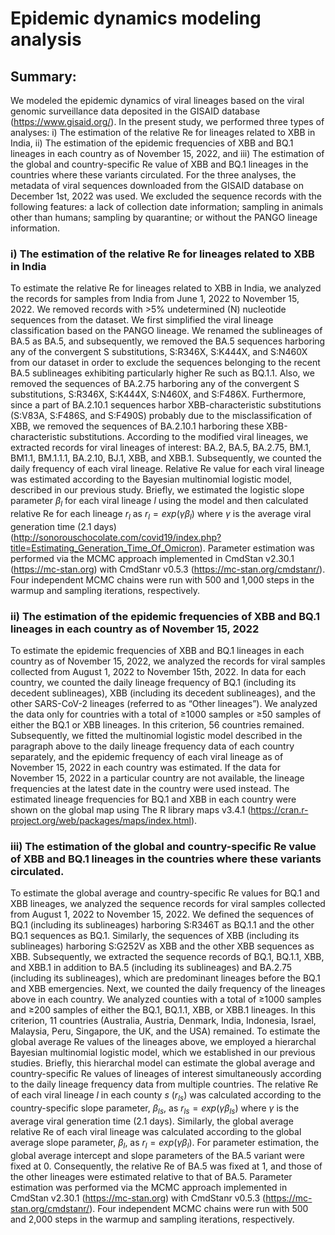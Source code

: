 # Epidemic dynamics modeling analysis

## Summary:

We modeled the epidemic dynamics of viral lineages based on the viral genomic surveillance data deposited in the GISAID database (https://www.gisaid.org/). In the present study, we performed three types of analyses: i) The estimation of the relative Re for lineages related to XBB in India, ii) The estimation of the epidemic frequencies of XBB and BQ.1 lineages in each country as of November 15, 2022, and iii) The estimation of the global and country-specific Re value of XBB and BQ.1 lineages in the countries where these variants circulated. For the three analyses, the metadata of viral sequences downloaded from the GISAID database on December 1st, 2022 was used. We excluded the sequence records with the following features: a lack of collection date information; sampling in animals other than humans; sampling by quarantine; or without the PANGO lineage information.

### i) The estimation of the relative Re for lineages related to XBB in India
To estimate the relative Re for lineages related to XBB in India, we analyzed the records for samples from India from June 1, 2022 to November 15, 2022. We removed records with >5% undetermined (N) nucleotide sequences from the dataset. We first simplified the viral lineage classification based on the PANGO lineage. We renamed the sublineages of BA.5 as BA.5, and subsequently, we removed the BA.5 sequences harboring any of the convergent S substitutions, S:R346X, S:K444X, and S:N460X from our dataset in order to exclude the sequences belonging to the recent BA.5 sublineages exhibiting particularly higher Re such as BQ.1.1. Also, we removed the sequences of BA.2.75 harboring any of the convergent S substitutions, S:R346X, S:K444X, S:N460X, and S:F486X. Furthermore, since a part of BA.2.10.1 sequences harbor XBB-characteristic substitutions (S:V83A, S:F486S, and S:F490S) probably due to the misclassification of XBB, we removed the sequences of BA.2.10.1 harboring these XBB-characteristic substitutions. According to the modified viral lineages, we extracted records for viral lineages of interest: BA.2, BA.5, BA.2.75, BM.1, BM1.1, BM.1.1.1, BA.2.10, BJ.1, XBB, and XBB.1. Subsequently, we counted the daily frequency of each viral lineage. Relative Re value for each viral lineage was estimated according to the Bayesian multinomial logistic model, described in our previous study. Briefly, we estimated the logistic slope parameter $\beta_l$ for each viral lineage $l$ using the model and then calculated relative Re for each lineage $r_l$ as $r_l=exp(\gamma\beta_l)$ where $\gamma$ is the average viral generation time (2.1 days) (http://sonorouschocolate.com/covid19/index.php?title=Estimating_Generation_Time_Of_Omicron). Parameter estimation was performed via the MCMC approach implemented in CmdStan v2.30.1 (https://mc-stan.org) with CmdStanr v0.5.3 (https://mc-stan.org/cmdstanr/). Four independent MCMC chains were run with 500 and 1,000 steps in the warmup and sampling iterations, respectively.

### ii) The estimation of the epidemic frequencies of XBB and BQ.1 lineages in each country as of November 15, 2022
To estimate the epidemic frequencies of XBB and BQ.1 lineages in each country as of November 15, 2022, we analyzed the records for viral samples collected from August 1, 2022 to November 15th, 2022. In data for each country, we counted the daily lineage frequency of BQ.1 (including its decedent sublineages), XBB (including its decedent sublineages), and the other SARS-CoV-2 lineages (referred to as “Other lineages”). We analyzed the data only for countries with a total of ≥1000 samples or ≥50 samples of either the BQ.1 or XBB lineages. In this criterion, 56 countries remained. Subsequently, we fitted the multinomial logistic model described in the paragraph above to the daily lineage frequency data of each country separately, and the epidemic frequency of each viral lineage as of November 15, 2022 in each country was estimated. If the data for November 15, 2022 in a particular country are not available, the lineage frequencies at the latest date in the country were used instead. The estimated lineage frequencies for BQ.1 and XBB in each country were shown on the global map using The R library maps v3.4.1 (https://cran.r-project.org/web/packages/maps/index.html).

### iii) The estimation of the global and country-specific Re value of XBB and BQ.1 lineages in the countries where these variants circulated.
To estimate the global average and country-specific Re values for BQ.1 and XBB lineages, we analyzed the sequence records for viral samples collected from August 1, 2022 to November 15, 2022. We defined the sequences of BQ.1 (including its sublineages) harboring S:R346T as BQ.1.1 and the other BQ.1 sequences as BQ.1. Similarly, the sequences of XBB (including its sublineages) harboring S:G252V as XBB and the other XBB sequences as XBB. Subsequently, we extracted the sequence records of BQ.1, BQ.1.1, XBB, and XBB.1 in addition to BA.5 (including its sublineages) and BA.2.75 (including its sublineages), which are predominant lineages before the BQ.1 and XBB emergencies. Next, we counted the daily frequency of the lineages above in each country. We analyzed counties with a total of ≥1000 samples and ≥200 samples of either the BQ.1, BQ.1.1, XBB, or XBB.1 lineages. In this criterion, 11 countries (Australia, Austria, Denmark, India, Indonesia, Israel, Malaysia, Peru, Singapore, the UK, and the USA) remained. To estimate the global average Re values of the lineages above, we employed a hierarchal Bayesian multinomial logistic model, which we established in our previous studies. Briefly, this hierarchal model can estimate the global average and country-specific Re values of lineages of interest simultaneously according to the daily lineage frequency data from multiple countries. The relative Re of each viral lineage $l$ in each county $s$ ($r_{ls}$) was calculated according to the country-specific slope parameter, $\beta_{ls}$, as $r_{ls}=exp(\gamma\beta_{ls})$ where $\gamma$ is the average viral generation time (2.1 days). Similarly, the global average relative Re of each viral lineage was calculated according to the global average slope parameter, $\beta_l$, as $r_l=exp(\gamma\beta_l)$. For parameter estimation, the global average intercept and slope parameters of the BA.5 variant were fixed at 0. Consequently, the relative Re of BA.5 was fixed at 1, and those of the other lineages were estimated relative to that of BA.5. Parameter estimation was performed via the MCMC approach implemented in CmdStan v2.30.1 (https://mc-stan.org) with CmdStanr v0.5.3 (https://mc-stan.org/cmdstanr/). Four independent MCMC chains were run with 500 and 2,000 steps in the warmup and sampling iterations, respectively.